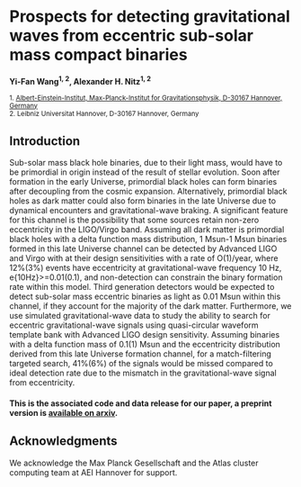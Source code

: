 # Prospects for detecting gravitational waves from eccentric sub-solar mass compact binaries
**Yi-Fan Wang<sup>1, 2</sup>, Alexander H. Nitz<sup>1, 2</sup>**

 <sub>1. [Albert-Einstein-Institut, Max-Planck-Institut for Gravitationsphysik, D-30167 Hannover, Germany](http://www.aei.mpg.de/obs-rel-cos)</sub>  
 <sub>2. Leibniz Universitat Hannover, D-30167 Hannover, Germany</sub>  

## Introduction ##

Sub-solar mass black hole binaries, due to their light mass, would have to be primordial in origin instead of the result of stellar evolution. Soon after formation in the early Universe, primordial black holes can form binaries after decoupling from the cosmic expansion. Alternatively, primordial black holes as dark matter could also form binaries in the late Universe due to dynamical encounters and gravitational-wave braking. A significant feature for this channel is the possibility that some sources retain non-zero eccentricity in the LIGO/Virgo band. Assuming all dark matter is primordial black holes with a delta function mass distribution, 1 Msun-1 Msun binaries formed in this late Universe channel can be detected by Advanced LIGO and Virgo with at their design sensitivities with a rate of O(1)/year, where 12%(3%) events have eccentricity at gravitational-wave frequency 10 Hz, e{10Hz}>=0.01(0.1), and non-detection can constrain the binary formation rate within this model. Third generation detectors would be expected to detect sub-solar mass eccentric binaries as light as 0.01 Msun within this channel, if they account for the majority of the dark matter. Furthermore, we use simulated gravitational-wave data to study the ability to search for eccentric gravitational-wave signals using quasi-circular waveform template bank with Advanced LIGO design sensitivity. Assuming binaries with a delta function mass of 0.1(1) Msun and the eccentricity distribution derived from this late Universe formation channel, for a match-filtering targeted search, 41%(6%) of the signals would be missed compared to ideal detection rate due to the mismatch in the gravitational-wave signal from eccentricity.


#### This is the associated code and data release for our paper, a preprint version is [available on arxiv](https://arxiv.org/abs/2101.xxxxx). 


## Acknowledgments ##
We acknowledge the Max Planck Gesellschaft and the Atlas cluster computing team at AEI Hannover for support. 
